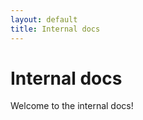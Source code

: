 ```yaml
---
layout: default
title: Internal docs
---
```


Internal docs
=============

Welcome to the internal docs!